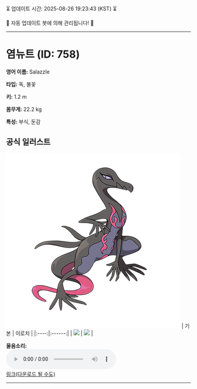 
⏳ 업데이트 시간: 2025-08-26 19:23:43 (KST) ⏳

🤖 자동 업데이트 봇에 의해 관리됩니다! 🤖

---

# 염뉴트 (ID: 758)
**영어 이름:** Salazzle

**타입:** 독, 불꽃

**키:** 1.2 m

**몸무게:** 22.2 kg

**특성:** 부식, 둔감

## 공식 일러스트
![](https://raw.githubusercontent.com/PokeAPI/sprites/master/sprites/pokemon/other/official-artwork/758.png)
| 기본 | 이로치 |
|:----:|:------:|
| <img src="http://play.pokemonshowdown.com/sprites/ani/salazzle.gif" width="200"> | <img src="http://play.pokemonshowdown.com/sprites/ani-shiny/salazzle.gif" width="200"> |

**울음소리:**<br><audio controls src="https://raw.githubusercontent.com/PokeAPI/cries/main/cries/pokemon/latest/758.ogg"></audio><br> [링크(다운로드 될 수도)](https://raw.githubusercontent.com/PokeAPI/cries/main/cries/pokemon/latest/758.ogg)


---
